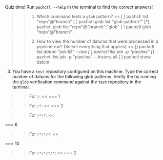 Quiz time! Run `pachctl --help` in the terminal to find the correct answers!

>>1. Which command tests a `glob` pattern? <<
[ ] pachctl list "repo"@"branch"
[ ] pachctl glob list "glob-pattern""
[*] pachctl glob file "repo"@"branch":"glob"
[ ] pachctl glob "repo"@"branch"

>>2. How to view the number of datums that were processed in a pipeline run? (Select everything that applies) <<
[*] pachctl list datum "job-ID" --raw
[ ] pachctl list job -p "pipeline"
[*] pachctl list job -p "pipeline" --history all
[ ] pachctl show datum

3. You have a `test` repository configured on this machine. Type the correct
number of datums for the following glob patterns. Verify the by running
the `glob` verification command against the `test` repository in the terminal.

>> For `/`: <<
=== 1

>> For `/*`: <<
=== 3

>> For `/*/*`: <<

=== 6

>> For `/*/*/*`: <<

=== 10

>> For `/*/*/*/*`: <<
=== 0
